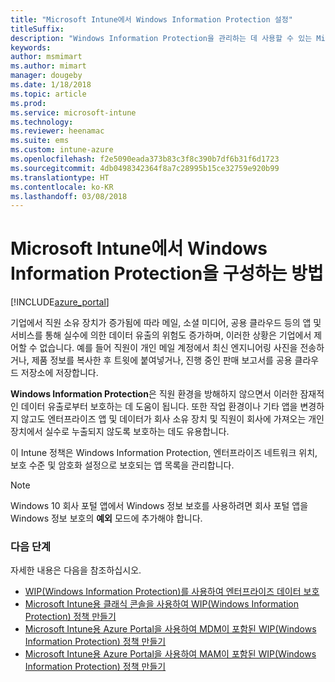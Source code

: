 ```yaml
---
title: "Microsoft Intune에서 Windows Information Protection 설정"
titleSuffix: 
description: "Windows Information Protection을 관리하는 데 사용할 수 있는 Microsoft Intune 설정을 알아봅니다."
keywords: 
author: msmimart
ms.author: mimart
manager: dougeby
ms.date: 1/18/2018
ms.topic: article
ms.prod: 
ms.service: microsoft-intune
ms.technology: 
ms.reviewer: heenamac
ms.suite: ems
ms.custom: intune-azure
ms.openlocfilehash: f2e5090eada373b83c3f8c390b7df6b31f6d1723
ms.sourcegitcommit: 4db0498342364f8a7c28995b15ce32759e920b99
ms.translationtype: HT
ms.contentlocale: ko-KR
ms.lasthandoff: 03/08/2018
---
```

# <a name="how-to-configure-windows-information-protection-in-microsoft-intune"></a>Microsoft Intune에서 Windows Information Protection을 구성하는 방법

[!INCLUDE[azure_portal](./includes/azure_portal.md)]

기업에서 직원 소유 장치가 증가됨에 따라 메일, 소셜 미디어, 공용 클라우드 등의 앱 및 서비스를 통해 실수에 의한 데이터 유출의 위험도 증가하며, 이러한 상황은 기업에서 제어할 수 없습니다. 예를 들어 직원이 개인 메일 계정에서 최신 엔지니어링 사진을 전송하거나, 제품 정보를 복사한 후 트윗에 붙여넣거나, 진행 중인 판매 보고서를 공용 클라우드 저장소에 저장합니다.

**Windows Information Protection**은 직원 환경을 방해하지 않으면서 이러한 잠재적인 데이터 유출로부터 보호하는 데 도움이 됩니다. 또한 작업 환경이나 기타 앱을 변경하지 않고도 엔터프라이즈 앱 및 데이터가 회사 소유 장치 및 직원이 회사에 가져오는 개인 장치에서 실수로 누출되지 않도록 보호하는 데도 유용합니다.

이 Intune 정책은 Windows Information Protection, 엔터프라이즈 네트워크 위치, 보호 수준 및 암호화 설정으로 보호되는 앱 목록을 관리합니다.

>[!NOTE]
> Windows 10 회사 포털 앱에서 Windows 정보 보호를 사용하려면 회사 포털 앱을 Windows 정보 보호의 **예외** 모드에 추가해야 합니다. 

### <a name="next-steps"></a>다음 단계
자세한 내용은 다음을 참조하십시오.
-  [WIP(Windows Information Protection)를 사용하여 엔터프라이즈 데이터 보호](https://technet.microsoft.com/itpro/windows/keep-secure/protect-enterprise-data-using-wip)
- [Microsoft Intune용 클래식 콘솔을 사용하여 WIP(Windows Information Protection) 정책 만들기](https://docs.microsoft.com/windows/threat-protection/windows-information-protection/create-wip-policy-using-intune)
- [Microsoft Intune용 Azure Portal을 사용하여 MDM이 포함된 WIP(Windows Information Protection) 정책 만들기](https://docs.microsoft.com/windows/threat-protection/windows-information-protection/create-wip-policy-using-intune-azure)
- [Microsoft Intune용 Azure Portal을 사용하여 MAM이 포함된 WIP(Windows Information Protection) 정책 만들기](https://docs.microsoft.com/windows/threat-protection/windows-information-protection/create-wip-policy-using-mam-intune-azure)
